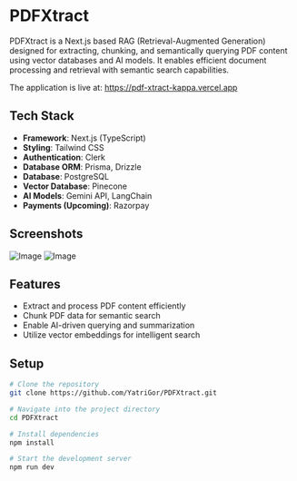# PDFXtract  

PDFXtract is a Next.js based RAG (Retrieval-Augmented Generation) designed for extracting, chunking, and semantically querying PDF content using vector databases and AI models. It enables efficient document processing and retrieval with semantic search capabilities.  

The application is live at: https://pdf-xtract-kappa.vercel.app

## Tech Stack  
- **Framework**: Next.js (TypeScript)  
- **Styling**: Tailwind CSS  
- **Authentication**: Clerk  
- **Database ORM**: Prisma, Drizzle  
- **Database**: PostgreSQL  
- **Vector Database**: Pinecone  
- **AI Models**: Gemini API, LangChain  
- **Payments (Upcoming)**: Razorpay  

## Screenshots
![Image](https://github.com/user-attachments/assets/c9d51489-cd3c-4c18-9835-298c82d7179d)
![Image](https://github.com/user-attachments/assets/00f59fac-c6f2-4bd7-abb4-5a38efbf652c)

## Features  
- Extract and process PDF content efficiently  
- Chunk PDF data for semantic search  
- Enable AI-driven querying and summarization
- Utilize vector embeddings for intelligent search  

## Setup  
```sh
# Clone the repository
git clone https://github.com/YatriGor/PDFXtract.git

# Navigate into the project directory
cd PDFXtract

# Install dependencies
npm install

# Start the development server
npm run dev
